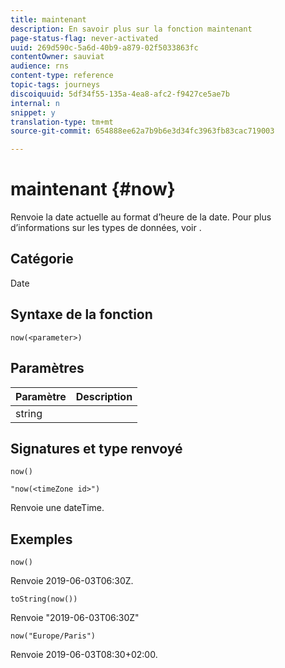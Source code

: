 ```yaml
---
title: maintenant
description: En savoir plus sur la fonction maintenant
page-status-flag: never-activated
uuid: 269d590c-5a6d-40b9-a879-02f5033863fc
contentOwner: sauviat
audience: rns
content-type: reference
topic-tags: journeys
discoiquuid: 5df34f55-135a-4ea8-afc2-f9427ce5ae7b
internal: n
snippet: y
translation-type: tm+mt
source-git-commit: 654888ee62a7b9b6e3d34fc3963fb83cac719003

---
```



# maintenant {#now}

Renvoie la date actuelle au format d’heure de la date. Pour plus d’informations sur les types de données, voir [](../expression/data-types.md).

## Catégorie

Date

## Syntaxe de la fonction

`now(<parameter>)`

## Paramètres

| Paramètre | Description |
|--- |--- |
| string |  |

## Signatures et type renvoyé

`now()`

`"now(<timeZone id>")`

Renvoie une dateTime.

## Exemples

`now()`

Renvoie 2019-06-03T06:30Z.

`toString(now())`

Renvoie &quot;2019-06-03T06:30Z&quot;

`now("Europe/Paris")`

Renvoie 2019-06-03T08:30+02:00.